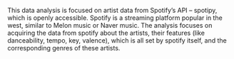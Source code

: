 This data analysis is focused on artist data from Spotify’s API – spotipy, which is openly accessible. 
Spotify is a streaming platform popular in the west, similar to Melon music or  Naver music. 
The analysis focuses on acquiring the data from spotify about the artists, their features (like danceability, tempo, key, valence), which is all set by spotify itself, 
and the corresponding genres of these artists.
